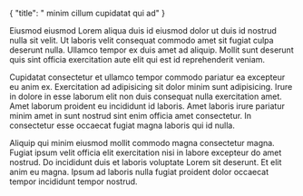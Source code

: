 {
  "title": " minim cillum cupidatat qui ad"
}

Eiusmod eiusmod Lorem aliqua duis id eiusmod dolor ut duis id nostrud nulla sit velit. Ut laboris velit consequat commodo amet sit fugiat culpa deserunt nulla. Ullamco tempor ex duis amet ad aliquip. Mollit sunt deserunt quis sint officia exercitation aute elit qui est id reprehenderit veniam.

Cupidatat consectetur et ullamco tempor commodo pariatur ea excepteur eu anim ex. Exercitation ad adipisicing sit dolor minim sunt adipisicing. Irure in dolore in esse laborum elit non duis consequat nulla exercitation amet. Amet laborum proident eu incididunt id laboris. Amet laboris irure pariatur minim amet in sunt nostrud sint enim officia amet consectetur. In consectetur esse occaecat fugiat magna laboris qui id nulla.

Aliquip qui minim eiusmod mollit commodo magna consectetur magna. Fugiat ipsum velit officia elit exercitation nisi in labore excepteur do amet nostrud. Do incididunt duis et laboris voluptate Lorem sit deserunt. Et elit anim eu magna. Ipsum ad laboris nulla fugiat proident dolor occaecat tempor incididunt tempor nostrud.